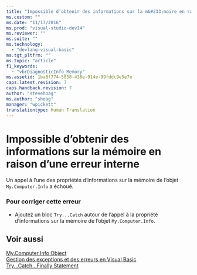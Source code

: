 ```yaml
---
title: "Impossible d’obtenir des informations sur la m&#233;moire en raison d’une erreur interne | Microsoft Docs"
ms.custom: ""
ms.date: "11/17/2016"
ms.prod: "visual-studio-dev14"
ms.reviewer: ""
ms.suite: ""
ms.technology: 
  - "devlang-visual-basic"
ms.tgt_pltfrm: ""
ms.topic: "article"
f1_keywords: 
  - "vbrDiagnosticInfo_Memory"
ms.assetid: 1ba8f774-5858-438e-914e-99fddc9e5e7e
caps.latest.revision: 7
caps.handback.revision: 7
author: "stevehoag"
ms.author: "shoag"
manager: "wpickett"
translationtype: Human Translation
---
```

# Impossible d’obtenir des informations sur la m&#233;moire en raison d’une erreur interne
Un appel à l’une des propriétés d’informations sur la mémoire de l’objet `My.Computer.Info` a échoué.  
  
### Pour corriger cette erreur  
  
-   Ajoutez un bloc `Try...Catch` autour de l’appel à la propriété d’informations sur la mémoire de l’objet `My.Computer.Info`.  
  
## Voir aussi  
 [My.Computer.Info Object](../../visual-basic/language-reference/objects/my-computer-info-object.md)   
 [Gestion des exceptions et des erreurs en Visual Basic](http://msdn.microsoft.com/fr-fr/3e351e73-cf23-40ab-8b60-05794160529e)   
 [Try...Catch...Finally Statement](../../visual-basic/language-reference/statements/try-catch-finally-statement.md)